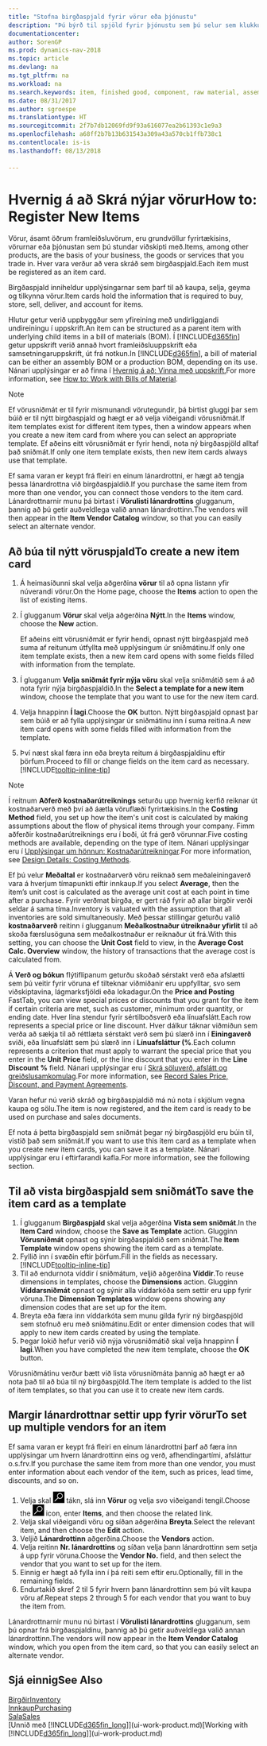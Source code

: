 ```yaml
---
title: "Stofna birgðaspjald fyrir vörur eða þjónustu"
description: "Þú býrð til spjöld fyrir þjónustu sem þú selur sem klukkutíma og fyrir efnislegar vörur eins og t.d. samsetningaríhlutir, fullunnar vörur eða hráefni sem þú selur úr birgðum."
documentationcenter: 
author: SorenGP
ms.prod: dynamics-nav-2018
ms.topic: article
ms.devlang: na
ms.tgt_pltfrm: na
ms.workload: na
ms.search.keywords: item, finished good, component, raw material, assembly item
ms.date: 08/31/2017
ms.author: sgroespe
ms.translationtype: HT
ms.sourcegitcommit: 2f7b7db12069fd9f93a616077ea2b61393c1e9a3
ms.openlocfilehash: a68ff2b7b13b631543a309a43a570cb1ffb738c1
ms.contentlocale: is-is
ms.lasthandoff: 08/13/2018

---
```

# <a name="how-to-register-new-items"></a><span data-ttu-id="04879-103">Hvernig á að Skrá nýjar vörur</span><span class="sxs-lookup"><span data-stu-id="04879-103">How to: Register New Items</span></span>
<span data-ttu-id="04879-104">Vörur, ásamt öðrum framleiðsluvörum, eru grundvöllur fyrirtækisins, vörurnar eða þjónustan sem þú stundar viðskipti með.</span><span class="sxs-lookup"><span data-stu-id="04879-104">Items, among other products, are the basis of your business, the goods or services that you trade in.</span></span> <span data-ttu-id="04879-105">Hver vara verður að vera skráð sem birgðaspjald.</span><span class="sxs-lookup"><span data-stu-id="04879-105">Each item must be registered as an item card.</span></span>

<span data-ttu-id="04879-106">Birgðaspjald inniheldur upplýsingarnar sem þarf til að kaupa, selja, geyma og tilkynna vörur.</span><span class="sxs-lookup"><span data-stu-id="04879-106">Item cards hold the information that is required to buy, store, sell, deliver, and account for items.</span></span>

<span data-ttu-id="04879-107">Hlutur getur verið uppbyggður sem yfireining með undirliggjandi undireiningu í uppskrift.</span><span class="sxs-lookup"><span data-stu-id="04879-107">An item can be structured as a parent item with underlying child items in a bill of materials (BOM).</span></span> <span data-ttu-id="04879-108">Í [!INCLUDE[d365fin](includes/d365fin_md.md)] getur uppskrift verið annað hvort framleiðsluuppskrift eða samsetningaruppskrift, út frá notkun.</span><span class="sxs-lookup"><span data-stu-id="04879-108">In [!INCLUDE[d365fin](includes/d365fin_md.md)], a bill of material can be either an assembly BOM or a production BOM, depending on its use.</span></span> <span data-ttu-id="04879-109">Nánari upplýsingar er að finna í [Hvernig á að: Vinna með uppskrift.](inventory-how-work-BOMs.md)</span><span class="sxs-lookup"><span data-stu-id="04879-109">For more information, see [How to: Work with Bills of Material](inventory-how-work-BOMs.md).</span></span>

> [!NOTE]  
>   <span data-ttu-id="04879-110">Ef vörusniðmát er til fyrir mismunandi vörutegundir, þá birtist gluggi þar sem búið er til nýtt birgðaspjald og hægt er að velja viðeigandi vörusniðmát.</span><span class="sxs-lookup"><span data-stu-id="04879-110">If item templates exist for different item types, then a window appears when you create a new item card from where you can select an appropriate template.</span></span> <span data-ttu-id="04879-111">Ef aðeins eitt vörusniðmát er fyrir hendi, nota ný birgðaspjöld alltaf það sniðmát.</span><span class="sxs-lookup"><span data-stu-id="04879-111">If only one item template exists, then new item cards always use that template.</span></span>

<span data-ttu-id="04879-112">Ef sama varan er keypt frá fleiri en einum lánardrottni, er hægt að tengja þessa lánardrottna við birgðaspjaldið.</span><span class="sxs-lookup"><span data-stu-id="04879-112">If you purchase the same item from more than one vendor, you can connect those vendors to the item card.</span></span> <span data-ttu-id="04879-113">Lánardrottnarnir munu þá birtast í **Vörulisti lánardrottins** glugganum, þannig að þú getir auðveldlega valið annan lánardrottinn.</span><span class="sxs-lookup"><span data-stu-id="04879-113">The vendors will then appear in the **Item Vendor Catalog** window, so that you can easily select an alternate vendor.</span></span>

## <a name="to-create-a-new-item-card"></a><span data-ttu-id="04879-114">Að búa til nýtt vöruspjald</span><span class="sxs-lookup"><span data-stu-id="04879-114">To create a new item card</span></span>
1. <span data-ttu-id="04879-115">Á heimasíðunni skal velja aðgerðina **vörur** til að opna listann yfir núverandi vörur.</span><span class="sxs-lookup"><span data-stu-id="04879-115">On the Home page, choose the **Items** action to open the list of existing items.</span></span>  
2. <span data-ttu-id="04879-116">Í glugganum **Vörur** skal velja aðgerðina **Nýtt**.</span><span class="sxs-lookup"><span data-stu-id="04879-116">In the **Items** window, choose the **New** action.</span></span>

    <span data-ttu-id="04879-117">Ef aðeins eitt vörusniðmát er fyrir hendi, opnast nýtt birgðaspjald með suma af reitunum útfyllta með upplýsingum úr sniðmátinu.</span><span class="sxs-lookup"><span data-stu-id="04879-117">If only one item template exists, then a new item card opens with some fields filled with information from the template.</span></span>
3. <span data-ttu-id="04879-118">Í glugganum **Velja sniðmát fyrir nýja vöru** skal velja sniðmátið sem á að nota fyrir nýja birgðaspjaldið.</span><span class="sxs-lookup"><span data-stu-id="04879-118">In the **Select a template for a new item** window, choose the template that you want to use for the new item card.</span></span>
4. <span data-ttu-id="04879-119">Velja hnappinn **Í lagi**.</span><span class="sxs-lookup"><span data-stu-id="04879-119">Choose the **OK** button.</span></span> <span data-ttu-id="04879-120">Nýtt birgðaspjald opnast þar sem búið er að fylla upplýsingar úr sniðmátinu inn í suma reitina.</span><span class="sxs-lookup"><span data-stu-id="04879-120">A new item card opens with some fields filled with information from the template.</span></span>
5. <span data-ttu-id="04879-121">Því næst skal færa inn eða breyta reitum á birgðaspjaldinu eftir þörfum.</span><span class="sxs-lookup"><span data-stu-id="04879-121">Proceed to fill or change fields on the item card as necessary.</span></span> [!INCLUDE[tooltip-inline-tip](includes/tooltip-inline-tip_md.md)]

> [!NOTE]
> <span data-ttu-id="04879-122">Í reitnum **Aðferð kostnaðarútreiknings** seturðu upp hvernig kerfið reiknar út kostnaðarverð með því að áætla vöruflæði fyrirtækisins.</span><span class="sxs-lookup"><span data-stu-id="04879-122">In the **Costing Method** field, you set up how the item's unit cost is calculated by making assumptions about the flow of physical items through your company.</span></span> <span data-ttu-id="04879-123">Fimm aðferðir kostnaðarútreiknings eru í boði, út frá gerð vörunnar.</span><span class="sxs-lookup"><span data-stu-id="04879-123">Five costing methods are available, depending on the type of item.</span></span> <span data-ttu-id="04879-124">Nánari upplýsingar eru í [Upplýsingar um hönnun: Kostnaðarútreikningar](design-details-costing-methods.md).</span><span class="sxs-lookup"><span data-stu-id="04879-124">For more information, see [Design Details: Costing Methods](design-details-costing-methods.md).</span></span>
>
> <span data-ttu-id="04879-125">Ef þú velur **Meðaltal** er kostnaðarverð vöru reiknað sem meðaleiningaverð vara á hverjum tímapunkti eftir innkaup.</span><span class="sxs-lookup"><span data-stu-id="04879-125">If you select **Average**, then the item’s unit cost is calculated as the average unit cost at each point in time after a purchase.</span></span> <span data-ttu-id="04879-126">Fyrir verðmat birgða, er gert ráð fyrir að allar birgðir verði seldar á sama tíma.</span><span class="sxs-lookup"><span data-stu-id="04879-126">Inventory is valuated with the assumption that all inventories are sold simultaneously.</span></span> <span data-ttu-id="04879-127">Með þessar stillingar geturðu valið **kostnaðarverð** reitinn í glugganum **Meðalkostnaður útreiknaður yfirlit** til að skoða færslusöguna sem meðalkostnaður er reiknaður út frá.</span><span class="sxs-lookup"><span data-stu-id="04879-127">With this setting, you can choose the **Unit Cost** field to view, in the **Average Cost Calc. Overview** window, the history of transactions that the average cost is calculated from.</span></span>

<span data-ttu-id="04879-128">Á **Verð og bókun** flýtiflipanum geturðu skoðað sérstakt verð eða afslætti sem þú veitir fyrir vöruna ef tilteknar viðmiðanir eru uppfylltar, svo sem viðskiptavina, lágmarksfjöldi eða lokadagur.</span><span class="sxs-lookup"><span data-stu-id="04879-128">On the **Price and Posting** FastTab, you can view special prices or discounts that you grant for the item if certain criteria are met, such as customer, minimum order quantity, or ending date.</span></span> <span data-ttu-id="04879-129">Hver lína stendur fyrir sértilboðsverð eða línuafslátt.</span><span class="sxs-lookup"><span data-stu-id="04879-129">Each row represents a special price or line discount.</span></span> <span data-ttu-id="04879-130">Hver dálkur táknar viðmiðun sem verða að sækja til að réttlæta sérstakt verð sem þú slærð inn í **Einingaverð** sviði, eða línuafslátt sem þú slærð inn í **Línuafsláttur (%**.</span><span class="sxs-lookup"><span data-stu-id="04879-130">Each column represents a criterion that must apply to warrant the special price that you enter in the **Unit Price** field, or the line discount that you enter in the **Line Discount %** field.</span></span> <span data-ttu-id="04879-131">Nánari upplýsingar eru í [Skrá söluverð, afslátt og greiðslusamkomulag](sales-how-record-sales-price-discount-payment-agreements.md).</span><span class="sxs-lookup"><span data-stu-id="04879-131">For more information, see [Record Sales Price, Discount, and Payment Agreements](sales-how-record-sales-price-discount-payment-agreements.md).</span></span>

<span data-ttu-id="04879-132">Varan hefur nú verið skráð og birgðaspjaldið má nú nota í skjölum vegna kaupa og sölu.</span><span class="sxs-lookup"><span data-stu-id="04879-132">The item is now registered, and the item card is ready to be used on purchase and sales documents.</span></span>

<span data-ttu-id="04879-133">Ef nota á þetta birgðaspjald sem sniðmát þegar ný birgðaspjöld eru búin til, vistið það sem sniðmát.</span><span class="sxs-lookup"><span data-stu-id="04879-133">If you want to use this item card as a template when you create new item cards, you can save it as a template.</span></span> <span data-ttu-id="04879-134">Nánari upplýsingar eru í eftirfarandi kafla.</span><span class="sxs-lookup"><span data-stu-id="04879-134">For more information, see the following section.</span></span>

## <a name="to-save-the-item-card-as-a-template"></a><span data-ttu-id="04879-135">Til að vista birgðaspjald sem sniðmát</span><span class="sxs-lookup"><span data-stu-id="04879-135">To save the item card as a template</span></span>
1. <span data-ttu-id="04879-136">Í glugganum **Birgðaspjald** skal velja aðgerðina **Vista sem sniðmát**.</span><span class="sxs-lookup"><span data-stu-id="04879-136">In the **Item Card** window, choose the **Save as Template** action.</span></span> <span data-ttu-id="04879-137">Glugginn **Vörusniðmát** opnast og sýnir birgðaspjaldið sem sniðmát.</span><span class="sxs-lookup"><span data-stu-id="04879-137">The **Item Template** window opens showing the item card as a template.</span></span>
2. <span data-ttu-id="04879-138">Fyllið inn í svæðin eftir þörfum.</span><span class="sxs-lookup"><span data-stu-id="04879-138">Fill in the fields as necessary.</span></span> [!INCLUDE[tooltip-inline-tip](includes/tooltip-inline-tip_md.md)]
3. <span data-ttu-id="04879-139">Til að endurnota víddir í sniðmátum, veljið aðgerðina **Víddir**.</span><span class="sxs-lookup"><span data-stu-id="04879-139">To reuse dimensions in templates, choose the **Dimensions** action.</span></span> <span data-ttu-id="04879-140">Glugginn **Víddarsniðmát** opnast og sýnir alla víddarkóða sem settir eru upp fyrir vöruna.</span><span class="sxs-lookup"><span data-stu-id="04879-140">The **Dimension Templates** window opens showing any dimension codes that are set up for the item.</span></span>
4. <span data-ttu-id="04879-141">Breyta eða færa inn víddarkóta sem munu gilda fyrir ný birgðaspjöld sem stofnuð eru með sniðmátinu.</span><span class="sxs-lookup"><span data-stu-id="04879-141">Edit or enter dimension codes that will apply to new item cards created by using the template.</span></span>
5. <span data-ttu-id="04879-142">Þegar lokið hefur verið við nýja vörusniðmátið skal velja hnappinn **Í lagi**.</span><span class="sxs-lookup"><span data-stu-id="04879-142">When you have completed the new item template, choose the **OK** button.</span></span>

<span data-ttu-id="04879-143">Vörusniðmátinu verður bætt við lista vörusniðmáta þannig að hægt er að nota það til að búa til ný birgðaspjöld.</span><span class="sxs-lookup"><span data-stu-id="04879-143">The item template is added to the list of item templates, so that you can use it to create new item cards.</span></span>

## <a name="to-set-up-multiple-vendors-for-an-item"></a><span data-ttu-id="04879-144">Margir lánardrottnar settir upp fyrir vörur</span><span class="sxs-lookup"><span data-stu-id="04879-144">To set up multiple vendors for an item</span></span>  
<span data-ttu-id="04879-145">Ef sama varan er keypt frá fleiri en einum lánardrottni þarf að færa inn upplýsingar um hvern lánardrottinn eins og verð, afhendingartími, afsláttur o.s.frv.</span><span class="sxs-lookup"><span data-stu-id="04879-145">If you purchase the same item from more than one vendor, you must enter information about each vendor of the item, such as prices, lead time, discounts, and so on.</span></span>  

1.  <span data-ttu-id="04879-146">Velja skal ![Leit að síðu eða skýrslu](media/ui-search/search_small.png "Leit að síðu eða skýrslu táknið") tákn, slá inn **Vörur** og velja svo viðeigandi tengil.</span><span class="sxs-lookup"><span data-stu-id="04879-146">Choose the ![Search for Page or Report](media/ui-search/search_small.png "Search for Page or Report icon") icon, enter **Items**, and then choose the related link.</span></span>  
2.  <span data-ttu-id="04879-147">Velja skal viðeigandi vöru og síðan aðgerðina **Breyta**.</span><span class="sxs-lookup"><span data-stu-id="04879-147">Select the relevant item, and then choose the **Edit** action.</span></span>  
3.  <span data-ttu-id="04879-148">Veljið **Lánardrottinn** aðgerðina.</span><span class="sxs-lookup"><span data-stu-id="04879-148">Choose the **Vendors** action.</span></span>  
4.  <span data-ttu-id="04879-149">Velja reitinn **Nr. lánardrottins** og síðan velja þann lánardrottinn sem setja á upp fyrir vöruna.</span><span class="sxs-lookup"><span data-stu-id="04879-149">Choose the **Vendor No.** field, and then select the vendor that you want to set up for the item.</span></span>  
5.  <span data-ttu-id="04879-150">Einnig er hægt að fylla inn í þá reiti sem eftir eru.</span><span class="sxs-lookup"><span data-stu-id="04879-150">Optionally, fill in the remaining fields.</span></span>  
6.  <span data-ttu-id="04879-151">Endurtakið skref 2 til 5 fyrir hvern þann lánardrottinn sem þú vilt kaupa vöru af.</span><span class="sxs-lookup"><span data-stu-id="04879-151">Repeat steps 2 through 5 for each vendor that you want to buy the item from.</span></span>

<span data-ttu-id="04879-152">Lánardrottnarnir munu nú birtast í **Vörulisti lánardrottins** glugganum, sem þú opnar frá birgðaspjaldinu, þannig að þú getir auðveldlega valið annan lánardrottinn.</span><span class="sxs-lookup"><span data-stu-id="04879-152">The vendors will now appear in the **Item Vendor Catalog** window, which you open from the item card, so that you can easily select an alternate vendor.</span></span>

## <a name="see-also"></a><span data-ttu-id="04879-153">Sjá einnig</span><span class="sxs-lookup"><span data-stu-id="04879-153">See Also</span></span>
  [<span data-ttu-id="04879-154">Birgðir</span><span class="sxs-lookup"><span data-stu-id="04879-154">Inventory</span></span>](inventory-manage-inventory.md)  
  [<span data-ttu-id="04879-155">Innkaup</span><span class="sxs-lookup"><span data-stu-id="04879-155">Purchasing</span></span>](purchasing-manage-purchasing.md)  
  [<span data-ttu-id="04879-156">Sala</span><span class="sxs-lookup"><span data-stu-id="04879-156">Sales</span></span>](sales-manage-sales.md)  
  <span data-ttu-id="04879-157">[Unnið með [!INCLUDE[d365fin_long](includes/d365fin_long_md.md)]](ui-work-product.md)</span><span class="sxs-lookup"><span data-stu-id="04879-157">[Working with [!INCLUDE[d365fin_long](includes/d365fin_long_md.md)]](ui-work-product.md)</span></span>

# #

